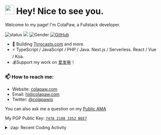 <h1><img src="https://emojis.slackmojis.com/emojis/images/1531849430/4246/blob-sunglasses.gif?1531849430" width="30"/> Hey! Nice to see you.</h1>

<p>Welcome to my page! I'm ColaPaw, a Fullstack developer.

![status](https://img.shields.io/badge/status-up-brightgreen)
![](https://komarev.com/ghpvc/?username=colapaw&label=Profile%20views&color=0e75b6&style=flat)
![Gender](https://img.shields.io/badge/gender-%F0%9F%A4%B5-lightgrey)
[![GitHub](https://img.shields.io/badge/dynamic/json?logo=github&label=GitHub&labelColor=240046&color=240046&query=%24.data.totalSubs&url=https%3A%2F%2Fapi.spencerwoo.com%2Fsubstats%2F%3Fsource%3Dgithub%26queryKey%3Dcolapaw)](https://github.com/colapaw)

- 👯 Building [Tyrocasts.com](https://tyrocasts.com) and more.
- ⚡ TypeScript / JavaScript / PHP / Java. Next.js / Serverless. React / Vue / Koa.
- 💰Support my work on [爱发电](https://afdian.net/@colapaw)！


### 📫 How to reach me:

- Website: [colapaw.com](https://colapaw.com/)
- Email: [hi@colapaw.com](mailto:hi@colapaw.com)
- Twitter: [@colapawio](https://twitter.com/colapawio)

You can also ask me a question on my [Public AMA](https://github.com/colapaw/colapaw/discussions/new?category=ama)

My PGP Public Key: [`747A 2108 3352 BEE7`](https://keybase.io/colapaw/pgp_keys.asc)

<details>
  <summary>:zap: Recent Coding Activity</summary>
<!--START_SECTION:waka-->

```text
From: 25 May 2022 - To: 24 June 2022

JavaScript                       ⣿⣿⣿⣿⣿⣿⣿⣿⣿⣤⣀⣀⣀⣀⣀⣀⣀⣀⣀⣀⣀⣀⣀⣀⣀   37.33 %
HTML                             ⣿⣿⣿⣿⣀⣀⣀⣀⣀⣀⣀⣀⣀⣀⣀⣀⣀⣀⣀⣀⣀⣀⣀⣀⣀   15.85 %
Vue.js                           ⣿⣿⣿⣄⣀⣀⣀⣀⣀⣀⣀⣀⣀⣀⣀⣀⣀⣀⣀⣀⣀⣀⣀⣀⣀   12.69 %
TypeScript                       ⣿⣿⣷⣀⣀⣀⣀⣀⣀⣀⣀⣀⣀⣀⣀⣀⣀⣀⣀⣀⣀⣀⣀⣀⣀   11.20 %
Groovy                           ⣿⣀⣀⣀⣀⣀⣀⣀⣀⣀⣀⣀⣀⣀⣀⣀⣀⣀⣀⣀⣀⣀⣀⣀⣀   03.86 %
JSON                             ⣿⣀⣀⣀⣀⣀⣀⣀⣀⣀⣀⣀⣀⣀⣀⣀⣀⣀⣀⣀⣀⣀⣀⣀⣀   03.79 %
```

<!--END_SECTION:waka-->
</details>
